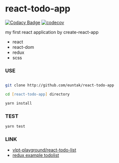 # react-todo-app

[![Codacy Badge](https://api.codacy.com/project/badge/Grade/e65b322a01c446218921d14dc43d9536)](https://www.codacy.com/app/euntak/react-todo-app?utm_source=github.com&utm_medium=referral&utm_content=euntak/react-todo-app&utm_campaign=badger) [![codecov](https://codecov.io/gh/euntak/react-todo-app/branch/master/graph/badge.svg)](https://codecov.io/gh/euntak/react-todo-app)



my first react application by create-react-app

* react
* react-dom
* redux
* scss

### USE

```zsh

git clone http://github.com/euntak/react-todo-app

cd [react-todo-app] directory

yarn install

```

### TEST

```zsh
yarn test
```


### LINK 
* [vlpt-playground/react-todo-list](https://github.com/vlpt-playground/react-todo-list)
* [redux example todolist](https://github.com/reactjs/redux/tree/master/examples)

